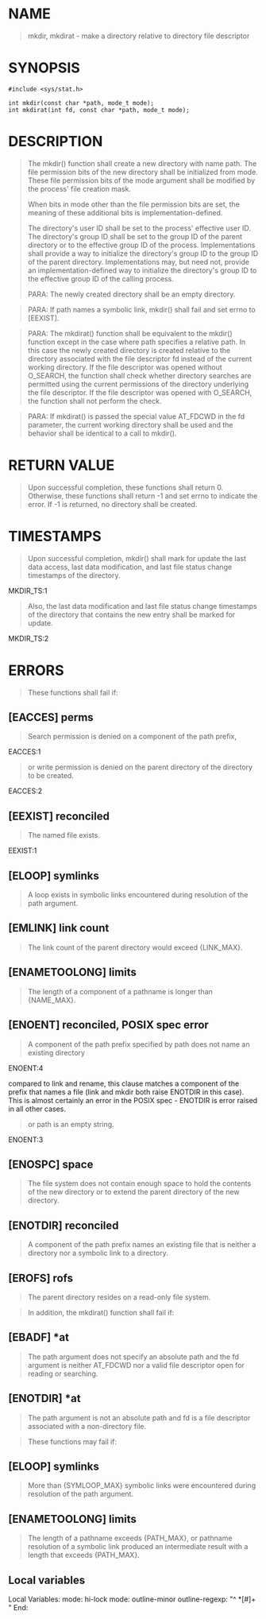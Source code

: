 # NAME

> mkdir, mkdirat - make a directory relative to directory file descriptor

# SYNOPSIS

    #include <sys/stat.h>
    
    int mkdir(const char *path, mode_t mode);
    int mkdirat(int fd, const char *path, mode_t mode);

# DESCRIPTION

> The mkdir() function shall create a new directory with name path. The
> file permission bits of the new directory shall be initialized from
> mode. These file permission bits of the mode argument shall be
> modified by the process' file creation mask.
> 
> When bits in mode other than the file permission bits are set, the
> meaning of these additional bits is implementation-defined.
> 
> The directory's user ID shall be set to the process' effective user
> ID. The directory's group ID shall be set to the group ID of the
> parent directory or to the effective group ID of the
> process. Implementations shall provide a way to initialize the
> directory's group ID to the group ID of the parent
> directory. Implementations may, but need not, provide an
> implementation-defined way to initialize the directory's group ID to
> the effective group ID of the calling process.
> 
> PARA: The newly created directory shall be an empty directory.

> PARA: If path names a symbolic link, mkdir() shall fail and set errno to
> [EEXIST].

> PARA: The mkdirat() function shall be equivalent to the mkdir() function
> except in the case where path specifies a relative path. In this case
> the newly created directory is created relative to the directory
> associated with the file descriptor fd instead of the current working
> directory. If the file descriptor was opened without O_SEARCH, the
> function shall check whether directory searches are permitted using
> the current permissions of the directory underlying the file
> descriptor. If the file descriptor was opened with O_SEARCH, the
> function shall not perform the check.

> PARA: If mkdirat() is passed the special value AT_FDCWD in the fd parameter,
> the current working directory shall be used and the behavior shall be
> identical to a call to mkdir().


# RETURN VALUE

> Upon successful completion, these functions shall return
> 0. Otherwise, these functions shall return -1 and set errno to
> indicate the error. If -1 is returned, no directory shall be
> created.

# TIMESTAMPS

> Upon successful completion, mkdir() shall mark for update the last
> data access, last data modification, and last file status change
> timestamps of the directory.

MKDIR_TS:1

> Also, the last data modification and last
> file status change timestamps of the directory that contains the new
> entry shall be marked for update.

MKDIR_TS:2


# ERRORS

> These functions shall fail if:

## [EACCES] perms

> Search permission is denied on a component of the path prefix, 

EACCES:1

> or write permission is denied on the parent directory of the directory to
> be created.

EACCES:2


## [EEXIST] reconciled

> The named file exists.

EEXIST:1

## [ELOOP] symlinks

> A loop exists in symbolic links encountered during resolution of the
> path argument.
> 

## [EMLINK] link count

> The link count of the parent directory would exceed {LINK_MAX}.

## [ENAMETOOLONG] limits

> The length of a component of a pathname is longer than {NAME_MAX}.

## [ENOENT] reconciled, POSIX spec error

> A component of the path prefix specified by path does not name an
> existing directory 

ENOENT:4

compared to link and rename, this clause matches a component of the
prefix that names a file (link and mkdir both raise ENOTDIR in this
case). This is almost certainly an error in the POSIX spec - ENOTDIR
is error raised in all other cases.


> or path is an empty string.

ENOENT:3


## [ENOSPC] space

> The file system does not contain enough space to hold the contents of
> the new directory or to extend the parent directory of the new
> directory.
> 

## [ENOTDIR] reconciled

> A component of the path prefix names an existing file that is neither
> a directory nor a symbolic link to a directory.




## [EROFS] rofs

> The parent directory resides on a read-only file system.

> In addition, the mkdirat() function shall fail if:

## [EBADF] *at

> The path argument does not specify an absolute path and the fd
> argument is neither AT_FDCWD nor a valid file descriptor open for
> reading or searching.

## [ENOTDIR] *at

> The path argument is not an absolute path and fd is a file descriptor
> associated with a non-directory file.

> These functions may fail if:

## [ELOOP] symlinks

> More than {SYMLOOP_MAX} symbolic links were encountered during
> resolution of the path argument.
> 

## [ENAMETOOLONG] limits

> The length of a pathname exceeds {PATH_MAX}, or pathname resolution of
> a symbolic link produced an intermediate result with a length that
> exceeds {PATH_MAX}.


## Local variables
Local Variables:
mode: hi-lock
mode: outline-minor
outline-regexp: "^ *[#]+ "
End:
